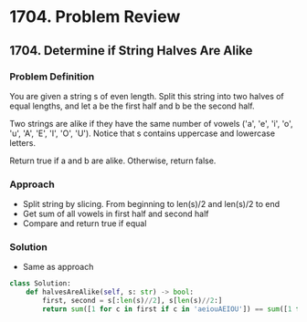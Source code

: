 # 1704. Problem Review

## 1704. Determine if String Halves Are Alike

### Problem Definition
You are given a string s of even length. Split this string into two halves of equal lengths, and let a be the first half and b be the second half.

Two strings are alike if they have the same number of vowels ('a', 'e', 'i', 'o', 'u', 'A', 'E', 'I', 'O', 'U'). Notice that s contains uppercase and lowercase letters.

Return true if a and b are alike. Otherwise, return false.

### Approach
- Split string by slicing. From beginning to len(s)/2 and len(s)/2 to end
- Get sum of all vowels in first half and second half
- Compare and return true if equal

### Solution
- Same as approach

```python
class Solution:
    def halvesAreAlike(self, s: str) -> bool:
        first, second = s[:len(s)//2], s[len(s)//2:]
        return sum([1 for c in first if c in 'aeiouAEIOU']) == sum([1 for c in second if c in 'aeiouAEIOU'])

